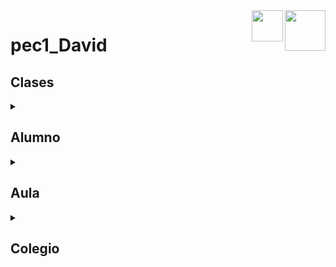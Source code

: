<img src="https://user-images.githubusercontent.com/126669778/228374974-1f83a88c-6eaa-4fcd-bfa1-45025c76643c.png" align="right" height="65" size="cover">
<img src="https://user-images.githubusercontent.com/126669778/228373871-21c816c7-04b7-468c-8b25-5a0a20510968.png" align="right" height="50">

# pec1_David

## Clases

<details>

<summary>

## **Alumno**

</summary>

### Description

> **Alumno** contiene la informacion de cada alumno;
  
### Variables

**``String nombre``** : Contiene el nombre del alumno.
<br>
**``String apellidos``** : Contiene los apellidos del alumno.
<br>
**``String dni``** : Contiene el DNI del alumno.
  
### Metodos
  
</details>
<details>

<summary>

## **Aula**

</summary>

### Description

> **Aula** contiene los asientos disponibles y asignados, y donde se encuentra;
  
### Variables

**``int planta``** : Contiene el planta del colegio en el que se encuentra el aula.
<br>
**``int numero``** : Contiene el numero de aula dentro de la planta del colegio en el que se encuentra el aula.
<br>
**``Alumno dni[]``** : Contiene los asientos que hay en la sala (**ocupados** y **no ocupados**).
  
### Metodos
  
</details>
<details>

<summary>

## **Colegio**

</summary>

### Description

> **Colegio** contiene las aulas que hay en el colegio y la información del colegio;
  
### Variables

**``String nombre``** : Contiene el nombre del colegio.
<br>
**``String direccion``** : Contiene la direccion del colegio.
<br>
**``Aula aulas[]``** : Contiene una lista con todas las clases que hay en el colegio.

### Metodos
  
<details>

<summary>

## **AsignarAsiento**

</summary>

```java

String AsignarAsiento(Alumno alumno);

```

### Descripción

  > La función **AsignarAsiento()** busca entre todos los asientos de cada aula y asigna el primer asiento vacio al alumno pasado como parametro.

### Valor de retorno

  - Si **_no se ha pasado ningun alumno como parametro_** : Imprime por consola **"El campo alumno no puede estar vacio."** y retorna **``null``**.
  - Si **_no hay ningun asiento vacio_** : Imprime por consola **"No hay ningun asiento disponible en ningun aula."** y retorna **``null``**.
  - Si **_hay algún asiento vacio_** : Asigna ese asiento al alumno, el aula y el asiento asignado.

</details>
  
</details>